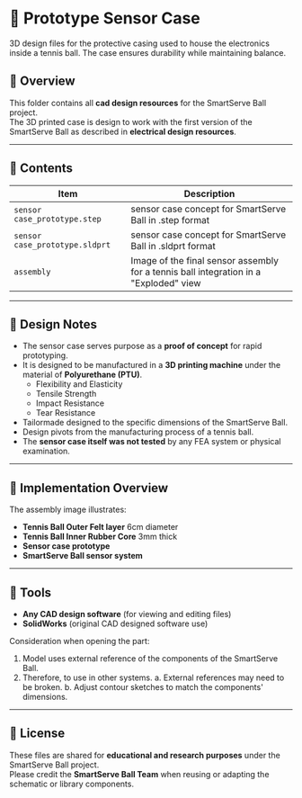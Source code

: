 # 🧱 Prototype Sensor Case
3D design files for the protective casing used to house the electronics inside a tennis ball.
The case ensures durability while maintaining balance.

## 📘 Overview

This folder contains all **cad design resources** for the SmartServe Ball project.  
The 3D printed case is design to work with the first version of the SmartServe Ball as described in **electrical design resources**.

---

## 🧩 Contents

| Item | Description |
|------|--------------|
| `sensor case_prototype.step` | sensor case concept for SmartServe Ball in .step format |
| `sensor case_prototype.sldprt` | sensor case concept for SmartServe Ball in .sldprt format |
| `assembly` | Image of the final sensor assembly for a tennis ball integration in a "Exploded" view |

---

## 🧠 Design Notes

- The sensor case serves purpose as a **proof of concept** for rapid prototyping.
- It is designed to be manufactured in a **3D printing machine** under the material of **Polyurethane (PTU)**.
  -  Flexibility and Elasticity
  -  Tensile Strength
  -  Impact Resistance
  -  Tear Resistance
- Tailormade designed to the specific dimensions of the SmartServe Ball.
- Design pivots from the manufacturing process of a tennis ball.
- The **sensor case itself was not tested** by any FEA system or physical examination.

---

## 🔌 Implementation Overview

The assembly image illustrates: 
- **Tennis Ball Outer Felt layer** 6cm diameter  
- **Tennis Ball Inner Rubber Core** 3mm thick
- **Sensor case prototype**
- **SmartServe Ball sensor system**
    
---

## 🧰 Tools

- **Any CAD design software** (for viewing and editing files)  
- **SolidWorks** (original CAD designed software use)

Consideration when opening the part:
1. Model uses external reference of the components of the SmartServe Ball.  
2. Therefore, to use in other systems.
  a. External references may need to be broken.
  b. Adjust contour sketches to match the components' dimensions.  

---

## 🧾 License

These files are shared for **educational and research purposes** under the SmartServe Ball project.  
Please credit the **SmartServe Ball Team** when reusing or adapting the schematic or library components.

